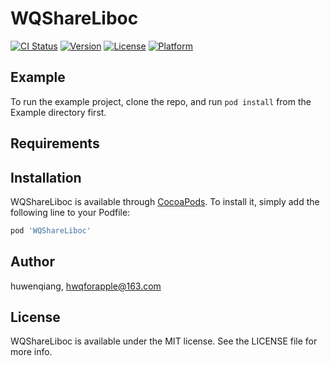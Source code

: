# WQShareLiboc

[![CI Status](https://img.shields.io/travis/huwenqiang/WQShareLiboc.svg?style=flat)](https://travis-ci.org/huwenqiang/WQShareLiboc)
[![Version](https://img.shields.io/cocoapods/v/WQShareLiboc.svg?style=flat)](https://cocoapods.org/pods/WQShareLiboc)
[![License](https://img.shields.io/cocoapods/l/WQShareLiboc.svg?style=flat)](https://cocoapods.org/pods/WQShareLiboc)
[![Platform](https://img.shields.io/cocoapods/p/WQShareLiboc.svg?style=flat)](https://cocoapods.org/pods/WQShareLiboc)

## Example

To run the example project, clone the repo, and run `pod install` from the Example directory first.

## Requirements

## Installation

WQShareLiboc is available through [CocoaPods](https://cocoapods.org). To install
it, simply add the following line to your Podfile:

```ruby
pod 'WQShareLiboc'
```

## Author

huwenqiang, hwqforapple@163.com

## License

WQShareLiboc is available under the MIT license. See the LICENSE file for more info.
